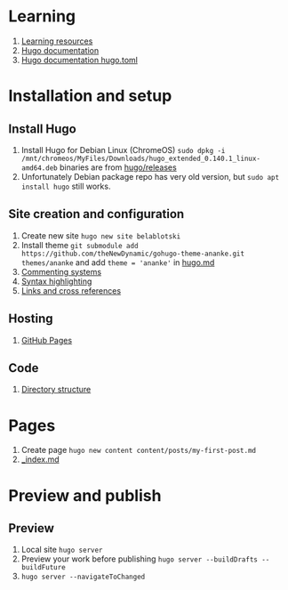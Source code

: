 # Learning

1. [Learning resources](https://gohugo.io/getting-started/external-learning-resources/)
2. [Hugo documentation](https://gohugo.io/documentation/)
3. [Hugo documentation hugo.toml](https://github.com/gohugoio/hugoDocs/blob/master/hugo.toml)

# Installation and setup

## Install Hugo

1. Install Hugo for Debian Linux (ChromeOS) `sudo dpkg -i /mnt/chromeos/MyFiles/Downloads/hugo_extended_0.140.1_linux-amd64.deb` binaries are from [hugo/releases](https://github.com/gohugoio/hugo/releases)
2. Unfortunately Debian package repo has very old version, but `sudo apt install hugo` still works.

## Site creation and configuration

1. Create new site `hugo new site belablotski`
2. Install theme `git submodule add https://github.com/theNewDynamic/gohugo-theme-ananke.git themes/ananke` and add `theme = 'ananke'` in [hugo.md](./hugo.md)
3. [Commenting systems](https://gohugo.io/content-management/comments/)
4. [Syntax highlighting](https://gohugo.io/content-management/syntax-highlighting/)
5. [Links and cross references](https://gohugo.io/content-management/cross-references/)

## Hosting

1. [GitHub Pages](https://gohugo.io/hosting-and-deployment/hosting-on-github/)

## Code

1. [Directory structure](https://gohugo.io/getting-started/directory-structure/)

# Pages

1. Create page `hugo new content content/posts/my-first-post.md`
2. [_index.md](https://gohugo.io/content-management/organization/#index-pages-_indexmd)

# Preview and publish

## Preview

1. Local site `hugo server`
2. Preview your work before publishing `hugo server --buildDrafts --buildFuture`
3. `hugo server --navigateToChanged`